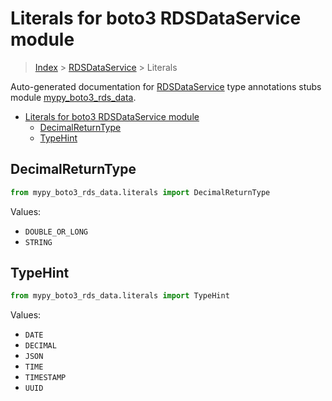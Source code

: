 # Literals for boto3 RDSDataService module

> [Index](../README.md) > [RDSDataService](./README.md) > Literals

Auto-generated documentation for
[RDSDataService](https://boto3.amazonaws.com/v1/documentation/api/latest/reference/services/rds-data.html#RDSDataService)
type annotations stubs module
[mypy_boto3_rds_data](https://pypi.org/project/mypy-boto3-rds-data/).

- [Literals for boto3 RDSDataService module](#literals-for-boto3-rdsdataservice-module)
  - [DecimalReturnType](#decimalreturntype)
  - [TypeHint](#typehint)

## DecimalReturnType

```python
from mypy_boto3_rds_data.literals import DecimalReturnType
```

Values:

- `DOUBLE_OR_LONG`
- `STRING`

## TypeHint

```python
from mypy_boto3_rds_data.literals import TypeHint
```

Values:

- `DATE`
- `DECIMAL`
- `JSON`
- `TIME`
- `TIMESTAMP`
- `UUID`
